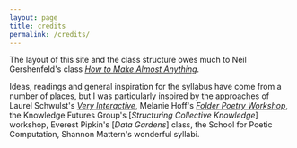 ```yaml
---
layout: page
title: credits
permalink: /credits/
---
```


<!--  credits for class critics -->

The layout of this site and the class structure owes much to Neil Gershenfeld's class [*How to Make Almost Anything*](http://fab.cba.mit.edu/classes/863.19/).

Ideas, readings and general inspiration for the syllabus have come from a number of places, but I was particularly inspired by the approaches of Laurel Schwulst's [*Very Interactive*](http://veryinteractive.net), Melanie Hoff's [*Folder Poetry Workshop*](https://github.com/melaniehoff/folderpoetry), the Knowledge Futures Group's [*Structuring Collective Knowledge*] workshop, Everest Pipkin's [*Data Gardens*] class, the School for Poetic Computation, Shannon Mattern's wonderful syllabi. 